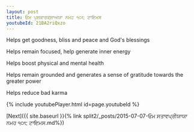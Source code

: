 ```yaml
---
layout: post
title: ਓਮ ਪੁਸ਼ਕਾਰਕ੍ਸ਼ਾਅਯਾ ਨਮਹ ੧੦੮ ਟਾਇਮਸ
youtubeId: 21BA2riQxzo
---
```

 
 
Helps get goodness, bliss and peace and God's blessings
 
Helps remain focused, help generate inner energy 
 
Helps boost physical and mental health 
 
Helps remain grounded and generates a sense of gratitude towards the greater power 
 
Helps reduce bad karma
 
 
 
 


{% include youtubePlayer.html id=page.youtubeId %}
 
[Next]({{ site.baseurl }}{% link  split2/_posts/2015-07-07-ਓਮ ਸਤਾਵਪ੍ਰੀਯਾਯਾ ਨਮਹ ੧੦੮ ਟਾਇਮਸ.md%})
 
